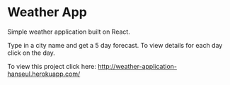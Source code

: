 # Weather App

Simple weather application built on React.

Type in a city name and get a 5 day forecast. To view details for each day click on the day.

To view this project click here:
http://weather-application-hanseul.herokuapp.com/
